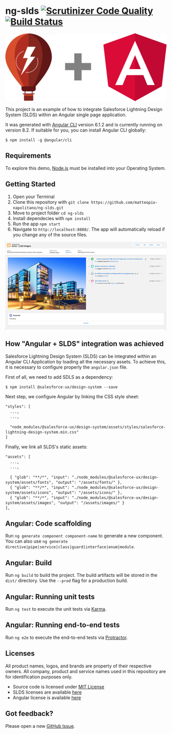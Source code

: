 # ng-slds [![Scrutinizer Code Quality](https://scrutinizer-ci.com/g/matteopio-napolitano/ng-slds/badges/quality-score.png?b=master)](https://scrutinizer-ci.com/g/matteopio-napolitano/ng-slds/?branch=master) [![Build Status](https://travis-ci.org/matteopio-napolitano/ng-slds.svg?branch=master)](https://travis-ci.org/matteopio-napolitano/ng-slds)

![Alt text](ng-slds.png)

This project is an example of how to integrate Salesforce Lightning Design System (SLDS) within an Angular single page application.

It was generated with [Angular CLI](https://github.com/angular/angular-cli) version 6.1.2 and is currently running on version 8.2. If suitable for you, you can install Angular CLI globally:

```
$ npm install -g @angular/cli
```

## Requirements

To explore this demo, [Node.js](https://nodejs.org) must be installed into your Operating System. 

## Getting Started

1. Open your Terminal
2. Clone this repository with `git clone https://github.com/matteopio-napolitano/ng-slds.git`
3. Move to project folder `cd ng-slds`
4. Install dependecies with `npm install`
5. Run the app `npm start`
6. Navigate to `http://localhost:8080/`. The app will automatically reload if you change any of the source files.

![Alt text](screenshot.png)

## How "Angular + SLDS" integration was achieved
Salesforce Lightning Design System (SLDS) can be integrated within an Angular CLI Application by loading all the necessary assets. To achieve this, it is necessary to configure properly the `angular.json` file.

First of all, we need to add SDLS as a dependency:

```
$ npm install @salesforce-ux/design-system --save
```

Next step, we configure Angular by linking the CSS style sheet:

```
"styles": [
  ...,
  ...,
  
  "node_modules/@salesforce-ux/design-system/assets/styles/salesforce-lightning-design-system.min.css"
]
```

Finally, we link all SLDS's static assets:

```
"assets": [
  ...,
  ...,
  
  { "glob": "**/*", "input": "./node_modules/@salesforce-ux/design-system/assets/fonts", "output": "/assets/fonts/" },
  { "glob": "**/*", "input": "./node_modules/@salesforce-ux/design-system/assets/icons", "output": "/assets/icons/" },
  { "glob": "**/*", "input": "./node_modules/@salesforce-ux/design-system/assets/images", "output": "/assets/images/" }
],
```

## Angular: Code scaffolding

Run `ng generate component component-name` to generate a new component. You can also use `ng generate directive|pipe|service|class|guard|interface|enum|module`.

## Angular: Build

Run `ng build` to build the project. The build artifacts will be stored in the `dist/` directory. Use the `--prod` flag for a production build.

## Angular: Running unit tests

Run `ng test` to execute the unit tests via [Karma](https://karma-runner.github.io).

## Angular: Running end-to-end tests

Run `ng e2e` to execute the end-to-end tests via [Protractor](http://www.protractortest.org/).

## Licenses

All product names, logos, and brands are property of their respective owners. All company, product and service names used in this repository are for identification purposes only.

* Source code is licensed under [MIT License](https://opensource.org/licenses/MIT)
* SLDS licenses are available [here](https://github.com/salesforce-ux/design-system/blob/master/README.md#licenses)
* Angular license is available [here](https://github.com/angular/angular/blob/master/LICENSE)

## Got feedback?

Please open a new [GitHub Issue](https://github.com/matteopio-napolitano/ng-slds/issues).